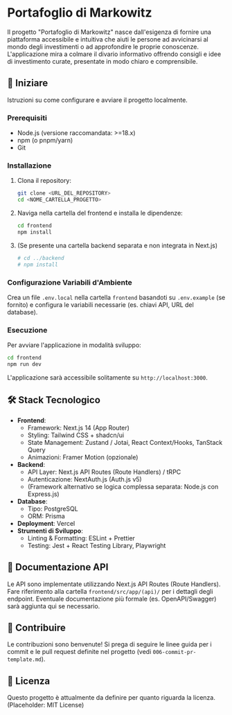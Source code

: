 # Portafoglio di Markowitz

Il progetto "Portafoglio di Markowitz" nasce dall'esigenza di fornire una piattaforma accessibile e intuitiva che aiuti le persone ad avvicinarsi al mondo degli investimenti o ad approfondire le proprie conoscenze. L'applicazione mira a colmare il divario informativo offrendo consigli e idee di investimento curate, presentate in modo chiaro e comprensibile.

## 🚀 Iniziare

Istruzioni su come configurare e avviare il progetto localmente.

### Prerequisiti

- Node.js (versione raccomandata: >=18.x)
- npm (o pnpm/yarn)
- Git

### Installazione

1. Clona il repository:
   ```bash
   git clone <URL_DEL_REPOSITORY>
   cd <NOME_CARTELLA_PROGETTO>
   ```

2. Naviga nella cartella del frontend e installa le dipendenze:
   ```bash
   cd frontend
   npm install
   ```

3. (Se presente una cartella backend separata e non integrata in Next.js)
   ```bash
   # cd ../backend
   # npm install
   ```

### Configurazione Variabili d'Ambiente

Crea un file `.env.local` nella cartella `frontend` basandoti su `.env.example` (se fornito) e configura le variabili necessarie (es. chiavi API, URL del database).

### Esecuzione

Per avviare l'applicazione in modalità sviluppo:

```bash
cd frontend
npm run dev
```

L'applicazione sarà accessibile solitamente su `http://localhost:3000`.

## 🛠️ Stack Tecnologico

- **Frontend**:
  - Framework: Next.js 14 (App Router)
  - Styling: Tailwind CSS + shadcn/ui
  - State Management: Zustand / Jotai, React Context/Hooks, TanStack Query
  - Animazioni: Framer Motion (opzionale)
- **Backend**:
  - API Layer: Next.js API Routes (Route Handlers) / tRPC
  - Autenticazione: NextAuth.js (Auth.js v5)
  - (Framework alternativo se logica complessa separata: Node.js con Express.js)
- **Database**:
  - Tipo: PostgreSQL
  - ORM: Prisma
- **Deployment**: Vercel
- **Strumenti di Sviluppo**:
  - Linting & Formatting: ESLint + Prettier
  - Testing: Jest + React Testing Library, Playwright

## 📝 Documentazione API

Le API sono implementate utilizzando Next.js API Routes (Route Handlers). Fare riferimento alla cartella `frontend/src/app/(api)/` per i dettagli degli endpoint.
Eventuale documentazione più formale (es. OpenAPI/Swagger) sarà aggiunta qui se necessario.

## 🤝 Contribuire

Le contribuzioni sono benvenute! Si prega di seguire le linee guida per i commit e le pull request definite nel progetto (vedi `006-commit-pr-template.md`).

## 📄 Licenza

Questo progetto è attualmente da definire per quanto riguarda la licenza. (Placeholder: MIT License)